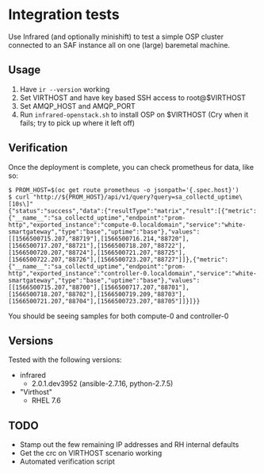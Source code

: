 # Integration tests

Use Infrared (and optionally minishift) to test a simple OSP cluster connected
to an SAF instance all on one (large) baremetal machine.

## Usage

1. Have `ir --version` working
1. Set VIRTHOST and have key based SSH access to root@$VIRTHOST
1. Set AMQP_HOST and AMQP_PORT
1. Run `infrared-openstack.sh` to install OSP on $VIRTHOST
(Cry when it fails; try to pick up where it left off)

## Verification

Once the deployment is complete, you can check prometheus for data, like so:

```shells
$ PROM_HOST=$(oc get route prometheus -o jsonpath='{.spec.host}')
$ curl "http://${PROM_HOST}/api/v1/query?query=sa_collectd_uptime\[10s\]"
{"status":"success","data":{"resultType":"matrix","result":[{"metric":{"__name__":"sa_collectd_uptime","endpoint":"prom-http","exported_instance":"compute-0.localdomain","service":"white-smartgateway","type":"base","uptime":"base"},"values":[[1566500715.207,"88719"],[1566500716.214,"88720"],[1566500717.207,"88721"],[1566500718.207,"88722"],[1566500720.207,"88724"],[1566500721.207,"88725"],[1566500722.207,"88726"],[1566500723.207,"88727"]]},{"metric":{"__name__":"sa_collectd_uptime","endpoint":"prom-http","exported_instance":"controller-0.localdomain","service":"white-smartgateway","type":"base","uptime":"base"},"values":[[1566500715.207,"88700"],[1566500717.207,"88701"],[1566500718.207,"88702"],[1566500719.209,"88703"],[1566500721.207,"88704"],[1566500723.207,"88705"]]}]}}
```

You should be seeing samples for both compute-0 and controller-0

## Versions

Tested with the following versions:

* infrared
  * 2.0.1.dev3952 (ansible-2.7.16, python-2.7.5)
* "Virthost"
  * RHEL 7.6

## TODO
* Stamp out the few remaining IP addresses and RH internal defaults
* Get the crc on VIRTHOST scenario working
* Automated verification script
